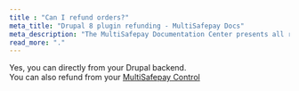 ```yaml
---
title : "Can I refund orders?"
meta_title: "Drupal 8 plugin refunding - MultiSafepay Docs"
meta_description: "The MultiSafepay Documentation Center presents all relevant information about our Plugins and API. You can also find support pages for payment methods, tools and general questions as well as the contact details of our Support and Integration Teams."
read_more: "."
---
```

Yes, you can directly from your Drupal backend.  
You can also refund from your [MultiSafepay Control](https://merchant.multisafepay.com)
